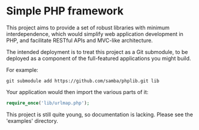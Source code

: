 # Simple PHP framework

This project aims to provide a set of robust libraries with minimum interdependence, which would
simplify web application development in PHP, and facilitate RESTful APIs and MVC-like architecture.

The intended deployment is to treat this project as a Git submodule, to be deployed as a component
of the full-featured applications you might build.

For example:
```shell
git submodule add https://github.com/samba/phplib.git lib
```

Your application would then import the various parts of it:
```php
require_once('lib/urlmap.php');
```

This project is still quite young, so documentation is lacking. Please see the 'examples' directory.


